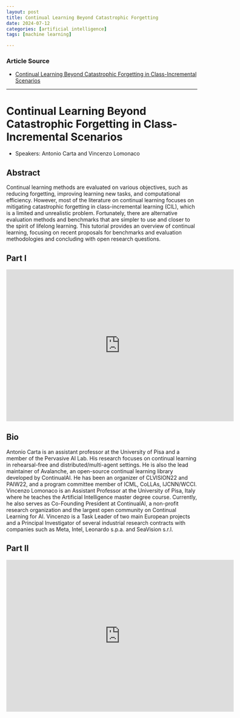 ```yaml
---
layout: post
title: Continual Learning Beyond Catastrophic Forgetting
date: 2024-07-12
categories: [artificial intelligence]
tags: [machine learning]

---
```


### Article Source


* [Continual Learning Beyond Catastrophic Forgetting in Class-Incremental Scenarios](https://www.youtube.com/watch?v=OCu2vPl4Ts8)

---


# Continual Learning Beyond Catastrophic Forgetting in Class-Incremental Scenarios

* Speakers: Antonio Carta and Vincenzo Lomonaco

## Abstract 
Continual learning methods are evaluated on various objectives, such as reducing forgetting, improving learning new tasks, and computational efficiency. However, most of the literature on continual learning focuses on mitigating catastrophic forgetting in class-incremental learning (CIL), which is a limited and unrealistic problem. Fortunately, there are alternative evaluation methods and benchmarks that are simpler to use and closer to the spirit of lifelong learning. This tutorial provides an overview of continual learning, focusing on recent proposals for benchmarks and evaluation methodologies and concluding with open research questions.

## Part I

<iframe width="600" height="400" src="https://www.youtube.com/embed/OCu2vPl4Ts8?si=a42HC6A34TIQc9N-" title="YouTube video player" frameborder="0" allow="accelerometer; autoplay; clipboard-write; encrypted-media; gyroscope; picture-in-picture; web-share" referrerpolicy="strict-origin-when-cross-origin" allowfullscreen></iframe>

## Bio 
Antonio Carta is an assistant professor at the University of Pisa and a member of the Pervasive AI Lab. His research focuses on continual learning in rehearsal-free and distributed/multi-agent settings. He is also the lead maintainer of Avalanche, an open-source continual learning library developed by ContinualAI. He has been an organizer of CLVISION22 and PAIW22, and a program committee member of ICML, CoLLAs, IJCNN/WCCI.
Vincenzo Lomonaco is an Assistant Professor at the University of Pisa, Italy where he teaches the Artificial Intelligence master degree course. Currently, he also serves as Co-Founding President at ContinualAI, a non-profit research organization and the largest open community on Continual Learning for AI. Vincenzo is a Task Leader of two main European projects and a Principal Investigator of several industrial research contracts with companies such as Meta, Intel, Leonardo s.p.a. and SeaVision s.r.l.


## Part II

<iframe width="600" height="400" src="https://www.youtube.com/embed/g_-gy5lcyqU?si=B9uVrWSS2Wy6SdCK" title="YouTube video player" frameborder="0" allow="accelerometer; autoplay; clipboard-write; encrypted-media; gyroscope; picture-in-picture; web-share" referrerpolicy="strict-origin-when-cross-origin" allowfullscreen></iframe>

